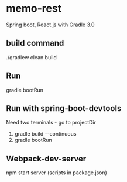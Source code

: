 # memo-rest
Spring boot, React.js with Gradle 3.0

## build command
./gradlew clean build

## Run
gradle bootRun

## Run with spring-boot-devtools
Need two terminals - go to projectDir
1. gradle build --continuous
2. gradle bootRun

## Webpack-dev-server
npm start server (scripts in package.json)

